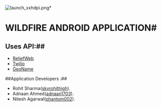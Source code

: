 ![launch_xxhdpi.png](https://bitbucket.org/repo/aXrarj/images/335741570-launch_xxhdpi.png)*

# WILDFIRE ANDROID APPLICATION#

## Uses API:##
* [ReliefWeb](http://reliefweb.int/help/api) 
* [Twilio](https://www.twilio.com/api) 
* [GeoName](http://www.geonames.org/export/web-services.html) 

##Application Developers :##
* Rohit Sharma([skyrohithigh](http://www.topcoder.com/users/skyrohithigh)).
* Adnaan Ahmed([adnaan1703](http://www.topcoder.com/users/adnaan1703)).
* Nitesh Agarwal([phantom002](http://www.topcoder.com/users/phantom002)).